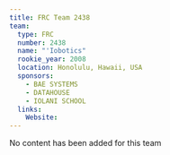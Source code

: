 ```yaml
---
title: FRC Team 2438
team:
  type: FRC
  number: 2438
  name: "'Iobotics"
  rookie_year: 2008
  location: Honolulu, Hawaii, USA
  sponsors:
    - BAE SYSTEMS
    - DATAHOUSE
    - IOLANI SCHOOL
  links:
    Website: 
---
```

No content has been added for this team